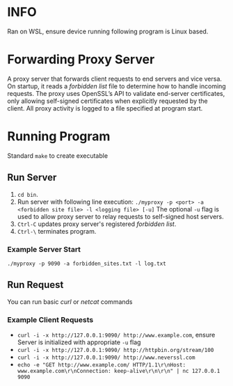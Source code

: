 # INFO
Ran on WSL, ensure device running following program is Linux based.
# Forwarding Proxy Server 
A proxy server that forwards client requests to end servers and vice versa. On startup, it reads a _forbidden list_ file to determine how to handle incoming requests. The proxy uses OpenSSL’s API to validate end-server certificates, only allowing self-signed certificates when explicitly requested by the client. All proxy activity is logged to a file specified at program start.
# Running Program
Standard `make` to create executable
## Run Server
1. `cd bin`.
2. Run server with following line execution: `./myproxy -p <port> -a <forbidden site file> -l <logging file> [-u]` The optional `-u` flag is used to allow proxy server to relay requests to self-signed host servers.
3. `Ctrl-C` updates proxy server's registered _forbidden list_.
4. `Ctrl-\` terminates program.

### Example Server Start
`./myproxy -p 9090 -a forbidden_sites.txt -l log.txt`

## Run Request
You can run basic _curl_ or _netcat_ commands
### Example Client Requests
- `curl -i -x http://127.0.0.1:9090/ http://www.example.com`, ensure Server is initialized with appropriate `-u` flag
- `curl -i -x http://127.0.0.1:9090/ http://httpbin.org/stream/100`
- `curl -i -x http://127.0.0.1:9090/ http://www.neverssl.com`
- `echo -e "GET http://www.example.com/ HTTP/1.1\r\nHost: www.example.com\r\nConnection: keep-alive\r\n\r\n" | nc 127.0.0.1 9090`

